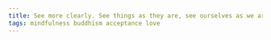 ```yaml
---
title: See more clearly. See things as they are, see ourselves as we are.
tags: mindfulness buddhism acceptance love
---
```


